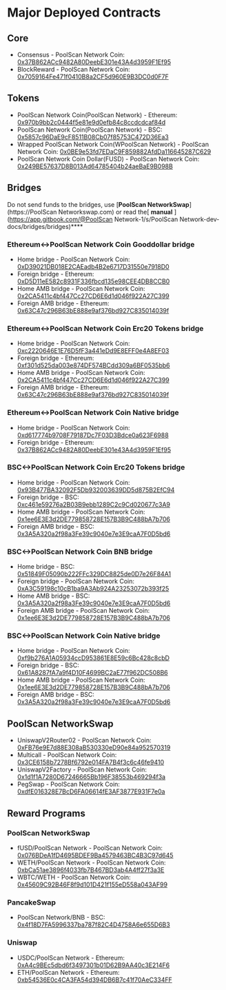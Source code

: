 # Major Deployed Contracts

## Core

* Consensus - PoolScan Network Coin: [0x37B862ACc9482A80DeebE301e43A4d3959F1Ef95](https://poolscan.io/address/0x37B862ACc9482A80DeebE301e43A4d3959F1Ef95) 
* BlockReward - PoolScan Network Coin: [0x7059164Fe471f0410B8a2CF5d960E9B3DC0d0F7F](https://poolscan.io/address/0x7059164Fe471f0410B8a2CF5d960E9B3DC0d0F7F)

## Tokens

* PoolScan Network Coin\(PoolScan Network\) - Ethereum: [0x970b9bb2c0444f5e81e9d0efb84c8ccdcdcaf84d](https://etherscan.io/token/0x970b9bb2c0444f5e81e9d0efb84c8ccdcdcaf84d)
* PoolScan Network Coin\(PoolScan Network\) - BSC: [0x5857c96DaE9cF8511B08Cb07f85753C472D36Ea3](https://bscscan.com/token/0x5857c96dae9cf8511b08cb07f85753c472d36ea3)
* Wrapped PoolScan Network Coin\(WPoolScan Network\) - PoolScan Network Coin: [0x0BE9e53fd7EDaC9F859882AfdDa116645287C629](https://poolscan.io/address/0x0BE9e53fd7EDaC9F859882AfdDa116645287C629)
* PoolScan Network Coin Dollar\(FUSD\) - PoolScan Network Coin: [0x249BE57637D8B013Ad64785404b24aeBaE9B098B](https://poolscan.io/address/0x249BE57637D8B013Ad64785404b24aeBaE9B098B)

## Bridges

Do not send funds to the bridges, use [**PoolScan NetworkSwap**](https://PoolScan Networkswap.com) or read the[ **manual** ](https://app.gitbook.com/@PoolScan Network-1/s/PoolScan Network-dev-docs/bridges/bridges)\*\*\*\*

### Ethereum&lt;-&gt;PoolScan Network Coin Gooddollar bridge

* Home bridge - PoolScan Network Coin: [0xD39021DB018E2CAEadb4B2e6717D31550e7918D0](https://poolscan.io/address/0xD39021DB018E2CAEadb4B2e6717D31550e7918D0/transactions)
* Foreign bridge - Ethereum: [0xD5D11eE582c8931F336fbcd135e98CEE4DB8CCB0](https://etherscan.io/address/0xD5D11eE582c8931F336fbcd135e98CEE4DB8CCB0)
* Home AMB bridge - PoolScan Network Coin: [0x2CA5411c4bf447Cc27CD6E6d1d046f922A27C399](https://poolscan.io/address/0x2CA5411c4bf447Cc27CD6E6d1d046f922A27C399/transactions)
* Foreign AMB bridge - Ethereum: [0x63C47c296B63bE888e9af376bd927C835014039f](https://etherscan.io/address/0x63C47c296B63bE888e9af376bd927C835014039f)

### Ethereum&lt;-&gt;PoolScan Network Coin Erc20 Tokens bridge

* Home bridge - PoolScan Network Coin: [0xc2220646E1E76D5fF3a441eDd9E8EFF0e4A8EF03](https://poolscan.io/address/0xc2220646E1E76D5fF3a441eDd9E8EFF0e4A8EF03)
* Foreign bridge - Ethereum: [0xf301d525da003e874DF574BCdd309a6BF0535bb6](https://etherscan.io/address/0xf301d525da003e874DF574BCdd309a6BF0535bb6)
* Home AMB bridge - PoolScan Network Coin: [0x2CA5411c4bf447Cc27CD6E6d1d046f922A27C399](https://poolscan.io/address/0x2CA5411c4bf447Cc27CD6E6d1d046f922A27C399/transactions)
* Foreign AMB bridge - Ethereum: [0x63C47c296B63bE888e9af376bd927C835014039f](https://etherscan.io/address/0x63C47c296B63bE888e9af376bd927C835014039f)

### Ethereum&lt;-&gt;PoolScan Network Coin Native bridge

* Home bridge - PoolScan Network Coin: [0xd617774b9708F79187Dc7F03D3Bdce0a623F6988](https://poolscan.io/address/0xd617774b9708F79187Dc7F03D3Bdce0a623F6988/transactions)
* Foreign bridge - Ethereum: [0x37B862ACc9482A80DeebE301e43A4d3959F1Ef95](https://etherscan.io/address/0x37B862ACc9482A80DeebE301e43A4d3959F1Ef95)

### BSC&lt;-&gt;PoolScan Network Coin Erc20 Tokens bridge

* Home bridge - PoolScan Network Coin: [0x93B477BA32092F5Db932003639DD5d875B2EfC94](https://poolscan.io/address/0x93B477BA32092F5Db932003639DD5d875B2EfC94/transactions)
* Foreign bridge - BSC: [0xc461e59276a2B03B9ebb1289C2c9Cd020677c3A9](https://bscscan.com/address/0xc461e59276a2B03B9ebb1289C2c9Cd020677c3A9)
* Home AMB bridge - PoolScan Network Coin: [0x1ee6E3E3d2DE779858728E157B3B9C488bA7b706](https://poolscan.io/address/0x1ee6E3E3d2DE779858728E157B3B9C488bA7b706/transactions)
* Foreign AMB bridge - BSC: [0x3A5A320a2f98a3Fe39c9040e7e3E9caA7F0D5bd6](https://bscscan.com/address/0x3A5A320a2f98a3Fe39c9040e7e3E9caA7F0D5bd6)

### BSC&lt;-&gt;PoolScan Network Coin BNB bridge

* Home bridge - BSC: [0x51849F05090b222FFc329DC8825de0D7e26F84A1](https://bscscan.com/address/0x51849F05090b222FFc329DC8825de0D7e26F84A1)
* Foreign bridge - PoolScan Network Coin: [0xA3C59198c10cB1ba9A3Ab924A23253072b393f25](https://poolscan.io/address/0xA3C59198c10cB1ba9A3Ab924A23253072b393f25)
* Home AMB bridge - BSC: [0x3A5A320a2f98a3Fe39c9040e7e3E9caA7F0D5bd6](https://bscscan.com/address/0x3A5A320a2f98a3Fe39c9040e7e3E9caA7F0D5bd6)
* Foreign AMB bridge - PoolScan Network Coin: [0x1ee6E3E3d2DE779858728E157B3B9C488bA7b706](https://poolscan.io/address/0x1ee6E3E3d2DE779858728E157B3B9C488bA7b706)

### BSC&lt;-&gt;PoolScan Network Coin Native bridge

* Home bridge - PoolScan Network Coin: [0xf9b276A1A05934ccD953861E8E59c6Bc428c8cbD](https://poolscan.io/address/0xf9b276A1A05934ccD953861E8E59c6Bc428c8cbD/transactions)
* Foreign bridge - BSC: [0x61A8287fA7a9f4D10F4699BC2aE77f962DC508B6](https://bscscan.com/address/0x61A8287fA7a9f4D10F4699BC2aE77f962DC508B6)
* Home AMB bridge - PoolScan Network Coin: [0x1ee6E3E3d2DE779858728E157B3B9C488bA7b706](https://poolscan.io/address/0x1ee6E3E3d2DE779858728E157B3B9C488bA7b706)
* Foreign AMB bridge - BSC: [0x3A5A320a2f98a3Fe39c9040e7e3E9caA7F0D5bd6](https://bscscan.com/address/0x3A5A320a2f98a3Fe39c9040e7e3E9caA7F0D5bd6)

## PoolScan NetworkSwap

* UniswapV2Router02 - PoolScan Network Coin: [0xFB76e9E7d88E308aB530330eD90e84a952570319](https://poolscan.io/address/0xFB76e9E7d88E308aB530330eD90e84a952570319)
* Multicall - PoolScan Network Coin: [0x3CE6158b7278Bf6792e014FA7B4f3c6c46fe9410](https://poolscan.io/address/0x3CE6158b7278Bf6792e014FA7B4f3c6c46fe9410)
* UniswapV2Factory - PoolScan Network Coin: [0x1d1f1A7280D67246665Bb196F38553b469294f3a](https://poolscan.io/address/0x1d1f1A7280D67246665Bb196F38553b469294f3a)
* PegSwap - PoolScan Network Coin: [0xdfE016328E7BcD6FA06614fE3AF3877E931F7e0a](https://poolscan.io/address/0xdfE016328E7BcD6FA06614fE3AF3877E931F7e0a)

## Reward Programs

### PoolScan NetworkSwap

* fUSD/PoolScan Network - PoolScan Network Coin: [0x076BDeA1fD4695BDEF9Ba4579463BC4B3C97d645](https://poolscan.io/address/0x076BDeA1fD4695BDEF9Ba4579463BC4B3C97d645)
* WETH/PoolScan Network - PoolScan Network Coin: [0xbCa51ae3896f4033fb7B467BD3ab4A4ff27f3a3E](https://poolscan.io/address/0xbCa51ae3896f4033fb7B467BD3ab4A4ff27f3a3E)
* WBTC/WETH - PoolScan Network Coin: [0x45609C92B46F8f9d101D421f155eD558a043AF99](https://poolscan.io/address/0x45609C92B46F8f9d101D421f155eD558a043AF99)

### PancakeSwap

* PoolScan Network/BNB - BSC: [0x4f18D7FA5996337ba787f82C4D4758A6e655D6B3](https://bscscan.com/address/0x4f18D7FA5996337ba787f82C4D4758A6e655D6B3)

### Uniswap

* USDC/PoolScan Network - Ethereum: [0xA4c9BEc5dbd6f3497301b01D62B9AA40c3E214F6](https://etherscan.io/address/0xA4c9BEc5dbd6f3497301b01D62B9AA40c3E214F6)
* ETH/PoolScan Network - Ethereum: [0xb54536E0c4CA3FA54d394DB6B7c41f70AeC334FF](https://etherscan.io/address/0xb54536E0c4CA3FA54d394DB6B7c41f70AeC334FF)





